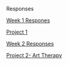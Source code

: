 Responses

[Week 1 Respones](https://c-hibbert.github.io/DATA_310_Notes/Week1_Responses)

[Project 1](https://c-hibbert.github.io/DATA_310_Notes/Project1)

[Week 2 Responses](https://c-hibbert.github.io/DATA_310_Notes/Week2.md)

[Project 2- Art Therapy](https://c-hibbert.github.io/DATA_310_Notes/Project2-ArtTherapy)
